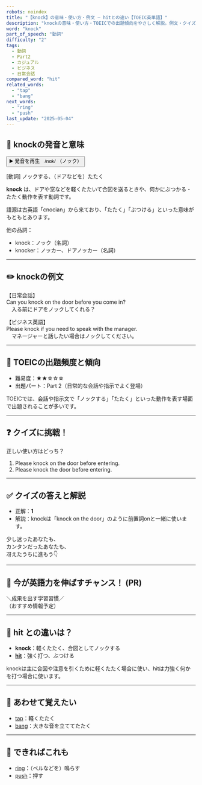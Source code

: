 ```yaml
---
robots: noindex
title: "【knock】の意味・使い方・例文 ― hitとの違い【TOEIC英単語】"
description: "knockの意味・使い方・TOEICでの出題傾向をやさしく解説。例文・クイズ付きでhitとの違いもわかりやすく学べます。"
word: "knock"
part_of_speech: "動詞"
difficulty: "2"
tags:
  - 動詞
  - Part2
  - カジュアル
  - ビジネス
  - 日常会話
compared_word: "hit"
related_words:
  - "tap"
  - "bang"
next_words:
  - "ring"
  - "push"
last_update: "2025-05-04"
---
```


## 🔰 knockの発音と意味

<button class="play-audio" onclick="playTTS('knock')">
  <span class="play-audio-main">
    ▶️ 発音を再生　/nɑk/
  </span>
  <span class="play-audio-sub">
    （ノック）
  </span>
</button>

[動詞] ノックする、（ドアなどを）たたく

**knock** は、ドアや窓などを軽くたたいて合図を送るときや、何かにぶつかる・たたく動作を表す動詞です。

語源は古英語「cnocian」から来ており、「たたく」「ぶつける」といった意味がもともとあります。

他の品詞：  
- knock：ノック（名詞）
- knocker：ノッカー、ドアノッカー（名詞）

---

## ✏️ knockの例文

【日常会話】  
Can you knock on the door before you come in?  
　入る前にドアをノックしてくれる？

【ビジネス英語】  
Please knock if you need to speak with the manager.  
　マネージャーと話したい場合はノックしてください。

---

## 🎯 TOEICの出題頻度と傾向

- 難易度：★★☆☆☆
- 出題パート：Part 2（日常的な会話や指示でよく登場）

TOEICでは、会話や指示文で「ノックする」「たたく」といった動作を表す場面で出題されることが多いです。

---

## ❓ クイズに挑戦！

正しい使い方はどっち？

1. Please knock on the door before entering.  
2. Please knock the door before entering.

---

## ✅ クイズの答えと解説

- 正解：**1**
- 解説：knockは「knock on the door」のように前置詞onと一緒に使います。

少し迷ったあなたも、  
カンタンだったあなたも、  
冴えたうちに進もう👇️

---

## 🚀 今が英語力を伸ばすチャンス！ (PR)

<div class="info-center">
＼成果を出す学習習慣／<br>  
（おすすめ情報予定）
</div>

---

## 🤔  hit との違いは？

- **knock**：軽くたたく、合図としてノックする
- **[hit](/word/hit/)**：強く打つ、ぶつける

knockは主に合図や注意を引くために軽くたたく場合に使い、hitは力強く何かを打つ場合に使います。

---

## 🧩 あわせて覚えたい

- [tap](/word/tap/)：軽くたたく
- [bang](/word/bang/)：大きな音を立ててたたく

---

## 📖 できればこれも

- [ring](/word/ring/)：（ベルなどを）鳴らす
- [push](/word/push/)：押す

<!-- cvid: aid48_bid26 -->
